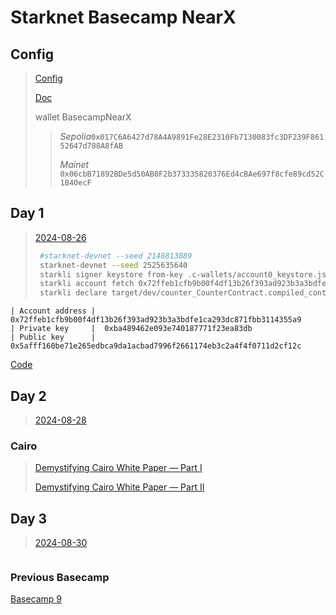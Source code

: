 # Starknet Basecamp NearX

## Config

> [Config](https://www.youtube.com/watch?v=UzRHehWDdow)
>
> [Doc](https://docs.google.com/document/d/17hMrdu_0tbsj86R7evSeb6WXEuQEKINby2w5B3Wl-3c/edit)
>
> wallet BasecampNearX
>
> > _Sepolia_`0x017C6A6427d78A4A9891Fe28E2310Fb7130083fc3DF239F86152647d788A8fAB`
> >
> > _Mainet_ `0x06cbB71892BDe5d50AB0F2b373335820376Ed4cBAe697f8cfe89cd52C1B40ecF`

## Day 1

> [2024-08-26](https://www.youtube.com/watch?v=zMVXM-dpYzY)
>
> ```sh
>  #starknet-devnet --seed 2148813889
>  starknet-devnet --seed 2525635640
>  starkli signer keystore from-key .c-wallets/account0_keystore.json
>  starkli account fetch 0x72ffeb1cfb9b00f4df13b26f393ad923b3a3bdfe1ca293dc871fbb3114355a9 --rpc http://0.0.0.0:5050 --output .c-wallets/account0_account.json
>  starkli declare target/dev/counter_CounterContract.compiled_contract_class.json --rpc http://0.0.0.0:5050 --account .c-wallets/account0_account.json --keystore .c-wallets/account0_keystore.json
> ```

```
| Account address |  0x72ffeb1cfb9b00f4df13b26f393ad923b3a3bdfe1ca293dc871fbb3114355a9
| Private key     |  0xba489462e093e740187771f23ea83db
| Public key      |  0x5afff160be71e265edbca9da1acbad7996f2661174eb3c2a4f4f0711d2cf12c
```

[Code](https://github.com/aquental/counter)


## Day 2

> [2024-08-28](https://www.youtube.com/watch?v=0v58mtt9ae4)

### Cairo
> [Demystifying Cairo White Paper — Part I](https://medium.com/@pban/demystifying-cairo-white-paper-part-i-b71976ad0108)
>
> [Demystifying Cairo White Paper — Part II](https://medium.com/@pban/demystifying-cairo-white-paper-part-ii-9f9dc51886e9)

## Day 3

> [2024-08-30](https://www.youtube.com/watch?v=xx)

```

```


### Previous Basecamp

[Basecamp 9](https://www.youtube.com/watch?v=bZd-WUvNH5Q&list=PLMXIoXErTTYWyWg4AQVJP1N-7ZoYh4g1y)

